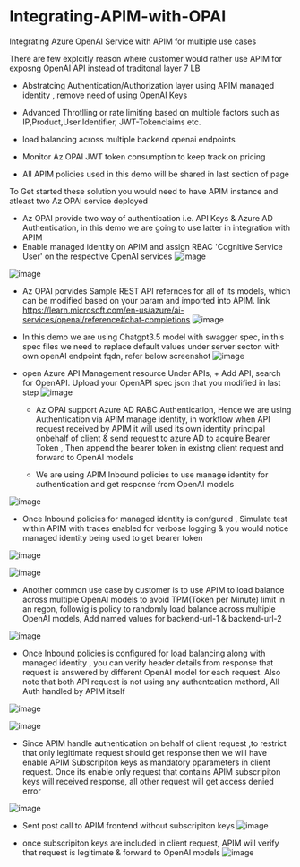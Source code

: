 # Integrating-APIM-with-OPAI
Integrating Azure OpenAI Service with APIM for multiple use cases

There are few explcitly reason where customer would rather use APIM for exposng OpenAI API instead of traditonal layer 7 LB
* Abstratcing Authentication/Authorization layer using APIM managed identity , remove need of using OpenAI Keys
* Advanced Throtlling or rate limiting based on multiple factors such as IP,Product,User.Identifier, JWT-Tokenclaims etc.
* load balancing across multiple backend openai endpoints
* Monitor Az OPAI JWT token consumption to keep track on pricing

* All APIM policies used in this demo will be shared in last section of page

To Get started these solution you would need to have APIM instance and atleast two Az OPAI service deployed

* Az OPAI provide two way of authentication i.e. API Keys & Azure AD Authentication, in this demo we are going to use latter in integration with APIM
* Enable managed identity on APIM and assign RBAC 'Cognitive Service User' on the respective OpenAI services
![image](https://github.com/Osshaikh/Integrating-APIM-with-OPAI/assets/44756471/8e68fdcb-7870-4183-9524-cd1460a83b42)

![image](https://github.com/Osshaikh/Integrating-APIM-with-OPAI/assets/44756471/252ae779-b96a-4900-baff-d5401c787bf5)


* Az OPAI porvides Sample REST API refernces for all of its models, which can be modified based on your param and imported into APIM. link https://learn.microsoft.com/en-us/azure/ai-services/openai/reference#chat-completions
![image](https://github.com/Osshaikh/Integrating-APIM-with-OPAI/assets/44756471/e8086cb3-3a2b-42b4-a609-56ccd448f9bd)

* In this demo we are using Chatgpt3.5 model with swagger spec, in this spec files we need to replace default values under server secton with own openAI endpoint fqdn, refer below screenshot
![image](https://github.com/Osshaikh/Integrating-APIM-with-OPAI/assets/44756471/27a2b6db-7a22-4786-9360-71c3285a69fc)

* open Azure API Management resource Under APIs, + Add API, search for OpenAPI. Upload your OpenAPI spec json that you modified in last step
![image](https://github.com/Osshaikh/Integrating-APIM-with-OPAI/assets/44756471/d8bcf570-2ed1-4a1a-a662-f2574ddc2470)

  * Az OPAI support Azure AD RABC Authentication, Hence we are using Authentication via APIM manage identity, in workflow when API request received by APIM it will used its own identity principal onbehalf of client & send request to azure AD to acquire Bearer Token , Then append the bearer token in existng client request and forward to OpenAI models
 
  * We are using APIM Inbound policies to use manage identity for authentication and get response from OpenAI models

![image](https://github.com/Osshaikh/Integrating-APIM-with-OPAI/assets/44756471/f96a9e03-fb3f-4e16-bcab-b6da418951e6)

* Once Inbound policies for managed identity is confgured , Simulate test within APIM with traces enabled for verbose logging & you would notice managed identity being used to get bearer token

![image](https://github.com/Osshaikh/Integrating-APIM-with-OPAI/assets/44756471/8e897003-080a-4dde-b5aa-7e60831c6ab0)

![image](https://github.com/Osshaikh/Integrating-APIM-with-OPAI/assets/44756471/0f467a71-d680-4cb8-8d68-12b0ea248731)

* Another common use case by customer is to use APIM to load balance across multiple OpenAI models to avoid TPM(Token per Minute) limit in an regon, followig is policy to randomly load balance across multiple OpenAI models, Add named values for backend-url-1 & backend-url-2

![image](https://github.com/Osshaikh/Integrating-APIM-with-OPAI/assets/44756471/6bcb248c-9825-434e-b42e-c1179b32f99f)

* Once Inbound policies is configured for load balancing along with managed identity , you can verify header details from response that request is answered by different OpenAI model for each request. Also note that both API request is not using any authentcation methord, All Auth handled by APIM itself

![image](https://github.com/Osshaikh/Integrating-APIM-with-OPAI/assets/44756471/eedf589b-8549-4072-9d53-f974896fe682)

![image](https://github.com/Osshaikh/Integrating-APIM-with-OPAI/assets/44756471/12706cbb-4994-4c98-b1e8-6dee4a4c0f15)

* Since APIM handle authentication on behalf of client request ,to restrict that only legitimate request should get response then we will have enable APIM Subscripiton keys as mandatory pparameters in client request. Once its enable only request that contains APIM subscripiton keys will received response, all other request will get access denied error

![image](https://github.com/Osshaikh/Integrating-APIM-with-OPAI/assets/44756471/7fe03867-f30a-4228-8d6e-134f365d9ae7)

* Sent post call to APIM frontend without subscripiton keys 
![image](https://github.com/Osshaikh/Integrating-APIM-with-OPAI/assets/44756471/dd4ace61-b677-49c0-a460-53f842edc45e)

* once subscripiton keys are included in client request, APIM will verify that request is legitimate & forward to OpenAI models
![image](https://github.com/Osshaikh/Integrating-APIM-with-OPAI/assets/44756471/9ca11da2-3b2c-43e7-a2ea-288127c5d927)

